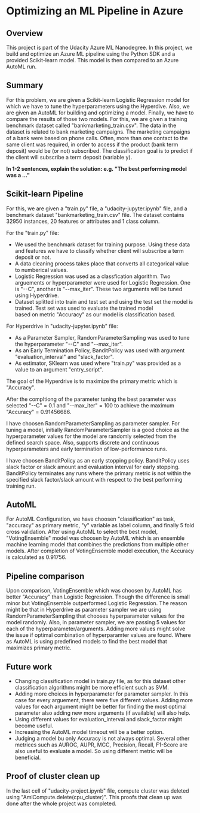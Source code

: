 # Optimizing an ML Pipeline in Azure

## Overview
This project is part of the Udacity Azure ML Nanodegree.
In this project, we build and optimize an Azure ML pipeline using the Python SDK and a provided Scikit-learn model.
This model is then compared to an Azure AutoML run.

## Summary
For this problem, we are given a Scikit-learn Logistic Regression model for which we have to tune the hyperparameters using the Hyperdive. Also, we are given an AutoML for building and optimizing a model. Finally, we have to compare the results of those two models. For this, we are given a training benchmark dataset called "bankmarketing_train.csv". The data in the dataset is related to bank marketing campaigns. The marketing campaigns of a bank were based on phone calls. Often, more than one contact to the same client was required, in order to access if the product (bank term deposit) would be (or not) subscribed. The classification goal is to predict if the client will subscribe a term deposit (variable y).

**In 1-2 sentences, explain the solution: e.g. "The best performing model was a ..."**

## Scikit-learn Pipeline
For this, we are given a "train.py" file, a "udacity-jupyter.ipynb" file, and a benchmark dataset "bankmarketing_train.csv" file. The dataset contains 32950 instances, 20 features or attributes and 1 class column.

For the "train.py" file: 
-   We used the benchmark dataset for training purpose. Using these data and features we have to classify whether client will subscribe a term 
    deposit or not. 
-   A data cleaning process takes place that converts all categorical value to numberical values.
-   Logistic Regression was used as a classfication algorithm. Two arguements or hyperparameter were used for Logistic Regression. One 
    is "--C", another is "--max_iter". These two arguments will be tuned using Hyperdrive.
-   Dataset splitted into train and test set and using the test set the model is trained. Test set was used to evaluate the trained model   
    based on metric "Accuracy" as our model is classification based.

For Hyperdrive in "udacity-jupyter.ipynb" file:
-   As a Parameter Sampler, RandomParameterSampling was used to tune the hyperparameter "--C" and "--max_iter".
-   As an Early Termination Policy, BanditPolicy was used with argument "evaluation_interval" and "slack_factor".
-   As estimator, SKlearn was used where "train.py" was provided as a value to an argument "entry_script". 

The goal of the Hyperdrive is to maximize the primary metric which is "Accuracy".

After the compltiong of the parameter tuning the best parameter was selected "--C" = 0.1 and "--max_iter" = 100 to achieve the maximum "Accuracy" = 0.91456686.

I have choosen RandomParameterSampling as parameter sampler. For tuning a model, initially RandomParameterSampler is a good choice as the hyperparameter values for the model are randomly selected from the defined search space. Also, supports discrete and continuous hyperparameters and early termination of low-performance runs.

I have choosen BanditPolicy as an early stopping policy. BanditPolicy uses slack factor or slack amount and evaluation interval for early stopping. BanditPolicy terminates any runs where the primary metric is not within the specified slack factor/slack amount with respect to the best performing training run.


## AutoML
For AutoML Configuration, we have choosen "classification" as task, "accuracy" as primary metric, "y" variable as label column, and finally 5 fold cross validation.
After using AutoML to select the best model, "VotingEnsemble" model was choosen by AutoML which is an ensemble machine learning model that combines the predictions from 
multiple other models. After completion of VotingEnsemble model execution, the Accuracy is calculated as 0.91756.

## Pipeline comparison
Upon comparison, VotingEnsemble which was choosen by AutoML has better "Accuracy" than Logistic Regression. 
Though the difference is small minor but VotingEnsemble outperformed Logistic Regression. 
The reason might be that in Hyperdrive as parameter sampler we are using RandomParameterSampling that chooses hyperparameter values for the model randomly. 
Also, in parameter sampler, we are passing 5 values for each of the hyperparameter/arguments. 
Adding more values might solve the issue if optimal combination of hyperparamter values are found. 
Where as AutoML is using predefined models to find the best model that maximizes primary metric.

## Future work
-   Changing classification model in train.py file, as for this dataset other classification algorithms might be more efficient such as SVM.
-   Adding more choices in hyperparameter for parameter sampler. In this case for every arguement, there were five different values. Adding 
    more values for each argument might be better for finding the most optimal parameter also adding new more arguments (if available) will also help.
-   Using different values for evaluation_interval and slack_factor might become useful.
-   Increasing the AutoML model timeout will be a better option.
-   Judging a model bu only Accuracy is not always optimal. Several other metrices such as AUROC, AUPR, MCC, Precision, Recall, F1-Score are 
    also useful to evaluate a model. So using different metric will be beneficial.

## Proof of cluster clean up
In the last cell of "udacity-project.ipynb" file, compute cluster was deleted using "AmlCompute.delete(cpu_cluster)". This proofs that clean up was done after the whole project was completed.
